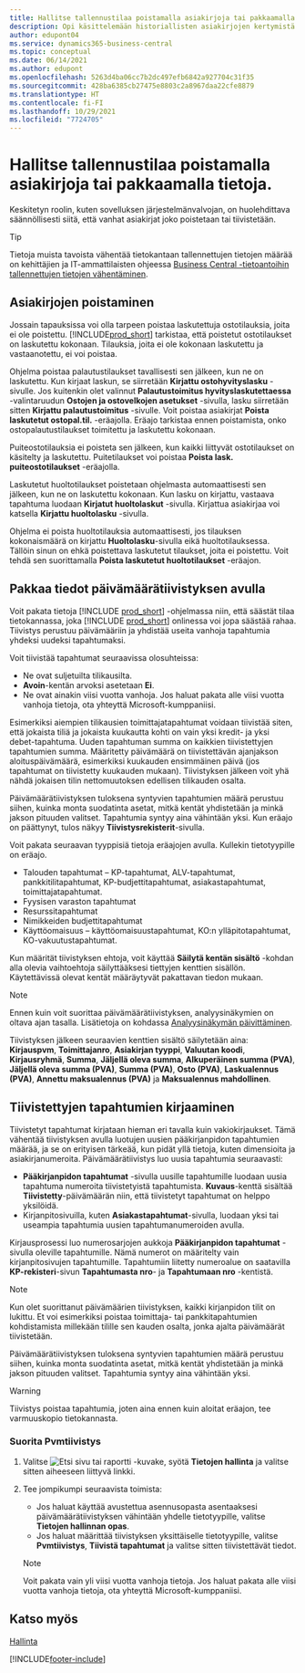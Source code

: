 ```yaml
---
title: Hallitse tallennustilaa poistamalla asiakirjoja tai pakkaamalla tietoja.
description: Opi käsittelemään historiallisten asiakirjojen kertymistä (ja vähentämään tietokantaan tallennettujen tietojen määrää) poistamalla tai pakkaamalla ne.
author: edupont04
ms.service: dynamics365-business-central
ms.topic: conceptual
ms.date: 06/14/2021
ms.author: edupont
ms.openlocfilehash: 5263d4ba06cc7b2dc497efb6842a927704c31f35
ms.sourcegitcommit: 428ba6385cb27475e8803c2a8967daa22cfe8879
ms.translationtype: HT
ms.contentlocale: fi-FI
ms.lasthandoff: 10/29/2021
ms.locfileid: "7724705"
---
```

# <a name="manage-storage-by-deleting-documents-or-compressing-data"></a>Hallitse tallennustilaa poistamalla asiakirjoja tai pakkaamalla tietoja.

Keskitetyn roolin, kuten sovelluksen järjestelmänvalvojan, on huolehdittava säännöllisesti siitä, että vanhat asiakirjat joko poistetaan tai tiivistetään.  

> [!TIP]
> Tietoja muista tavoista vähentää tietokantaan tallennettujen tietojen määrää on kehittäjien ja IT-ammattilaisten ohjeessa [Business Central -tietoantoihin tallennettujen tietojen vähentäminen](/dynamics365/business-central/dev-itpro/administration/database-reduce-data).

## <a name="delete-documents"></a>Asiakirjojen poistaminen

Jossain tapauksissa voi olla tarpeen poistaa laskutettuja ostotilauksia, joita ei ole poistettu. [!INCLUDE[prod_short](includes/prod_short.md)] tarkistaa, että poistetut ostotilaukset on laskutettu kokonaan. Tilauksia, joita ei ole kokonaan laskutettu ja vastaanotettu, ei voi poistaa.  

Ohjelma poistaa palautustilaukset tavallisesti sen jälkeen, kun ne on laskutettu. Kun kirjaat laskun, se siirretään **Kirjattu ostohyvityslasku** -sivulle. Jos kuitenkin olet valinnut **Palautustoimitus hyvityslaskutettaessa** -valintaruudun **Ostojen ja ostovelkojen asetukset** -sivulla, lasku siirretään sitten **Kirjattu palautustoimitus** -sivulle. Voit poistaa asiakirjat **Poista laskutetut ostopal.til.** -eräajolla. Eräajo tarkistaa ennen poistamista, onko ostopalautustilaukset toimitettu ja laskutettu kokonaan.  

Puiteostotilauksia ei poisteta sen jälkeen, kun kaikki liittyvät ostotilaukset on käsitelty ja laskutettu. Puitetilaukset voi poistaa **Poista lask. puiteostotilaukset** -eräajolla.  

Laskutetut huoltotilaukset poistetaan ohjelmasta automaattisesti sen jälkeen, kun ne on laskutettu kokonaan. Kun lasku on kirjattu, vastaava tapahtuma luodaan **Kirjatut huoltolaskut** -sivulla. Kirjattua asiakirjaa voi katsella **Kirjattu huoltolasku** -sivulla.  

Ohjelma ei poista huoltotilauksia automaattisesti, jos tilauksen kokonaismäärä on kirjattu **Huoltolasku**-sivulla eikä huoltotilauksessa. Tällöin sinun on ehkä poistettava laskutetut tilaukset, joita ei poistettu. Voit tehdä sen suorittamalla **Poista laskutetut huoltotilaukset** -eräajon.  

## <a name="compress-data-with-date-compression"></a>Pakkaa tiedot päivämäärätiivistyksen avulla

Voit pakata tietoja [!INCLUDE [prod_short](includes/prod_short.md)] -ohjelmassa niin, että säästät tilaa tietokannassa, joka [!INCLUDE [prod_short](includes/prod_short.md)] onlinessa voi jopa säästää rahaa. Tiivistys perustuu päivämääriin ja yhdistää useita vanhoja tapahtumia yhdeksi uudeksi tapahtumaksi. 

Voit tiivistää tapahtumat seuraavissa olosuhteissa:

* Ne ovat suljetuilta tilikausilta.
* **Avoin**-kentän arvoksi asetetaan **Ei**. 
* Ne ovat ainakin viisi vuotta vanhoja. Jos haluat pakata alle viisi vuotta vanhoja tietoja, ota yhteyttä Microsoft-kumppaniisi.

Esimerkiksi aiempien tilikausien toimittajatapahtumat voidaan tiivistää siten, että jokaista tiliä ja jokaista kuukautta kohti on vain yksi kredit- ja yksi debet-tapahtuma. Uuden tapahtuman summa on kaikkien tiivistettyjen tapahtumien summa. Määritetty päivämäärä on tiivistettävän ajanjakson aloituspäivämäärä, esimerkiksi kuukauden ensimmäinen päivä (jos tapahtumat on tiivistetty kuukauden mukaan). Tiivistyksen jälkeen voit yhä nähdä jokaisen tilin nettomuutoksen edellisen tilikauden osalta.

Päivämäärätiivistyksen tuloksena syntyvien tapahtumien määrä perustuu siihen, kuinka monta suodatinta asetat, mitkä kentät yhdistetään ja minkä jakson pituuden valitset. Tapahtumia syntyy aina vähintään yksi. Kun eräajo on päättynyt, tulos näkyy **Tiivistysrekisterit**-sivulla.

Voit pakata seuraavan tyyppisiä tietoja eräajojen avulla. Kullekin tietotyypille on eräajo.

* Talouden tapahtumat – KP-tapahtumat, ALV-tapahtumat, pankkitilitapahtumat, KP-budjettitapahtumat, asiakastapahtumat, toimittajatapahtumat.
* Fyysisen varaston tapahtumat 
* Resurssitapahtumat
* Nimikkeiden budjettitapahtumat
* Käyttöomaisuus – käyttöomaisuustapahtumat, KO:n ylläpitotapahtumat, KO-vakuutustapahtumat.

Kun määrität tiivistyksen ehtoja, voit käyttää **Säilytä kentän sisältö** -kohdan alla olevia vaihtoehtoja säilyttääksesi tiettyjen kenttien sisällön. Käytettävissä olevat kentät määräytyvät pakattavan tiedon mukaan.

> [!NOTE]
> Ennen kuin voit suorittaa päivämäärätiivistyksen, analyysinäkymien on oltava ajan tasalla. Lisätietoja on kohdassa [Analyysinäkymän päivittäminen](bi-how-analyze-data-dimension.md#to-update-an-analysis-view).

Tiivistyksen jälkeen seuraavien kenttien sisältö säilytetään aina: **Kirjauspvm**, **Toimittajanro**, **Asiakirjan tyyppi**, **Valuutan koodi**, **Kirjausryhmä**, **Summa**, **Jäljellä oleva summa**, **Alkuperäinen summa (PVA)**, **Jäljellä oleva summa (PVA)**, **Summa (PVA)**, **Osto (PVA)**, **Laskualennus (PVA)**, **Annettu maksualennus (PVA)** ja **Maksualennus mahdollinen**.

## <a name="posting-compressed-entries"></a>Tiivistettyjen tapahtumien kirjaaminen
Tiivistetyt tapahtumat kirjataan hieman eri tavalla kuin vakiokirjaukset. Tämä vähentää tiivistyksen avulla luotujen uusien pääkirjanpidon tapahtumien määrää, ja se on erityisen tärkeää, kun pidät yllä tietoja, kuten dimensioita ja asiakirjanumeroita. Päivämäärätiivistys luo uusia tapahtumia seuraavasti:
* **Pääkirjanpidon tapahtumat** -sivulla uusille tapahtumille luodaan uusia tapahtuma numeroita tiivistetyistä tapahtumista. **Kuvaus**-kenttä sisältää **Tiivistetty**-päivämäärän niin, että tiivistetyt tapahtumat on helppo yksilöidä. 
* Kirjanpitosivuilla, kuten **Asiakastapahtumat**-sivulla, luodaan yksi tai useampia tapahtumia uusien tapahtumanumeroiden avulla. 

Kirjausprosessi luo numerosarjojen aukkoja **Pääkirjanpidon tapahtumat** -sivulla oleville tapahtumille. Nämä numerot on määritelty vain kirjanpitosivujen tapahtumille. Tapahtumiin liitetty numeroalue on saatavilla **KP-rekisteri**-sivun **Tapahtumasta nro**- ja **Tapahtumaan nro** -kentistä. 

> [!NOTE]
> Kun olet suorittanut päivämäärien tiivistyksen, kaikki kirjanpidon tilit on lukittu. Et voi esimerkiksi poistaa toimittaja- tai pankkitapahtumien kohdistamista millekään tilille sen kauden osalta, jonka ajalta päivämäärät tiivistetään.

Päivämäärätiivistyksen tuloksena syntyvien tapahtumien määrä perustuu siihen, kuinka monta suodatinta asetat, mitkä kentät yhdistetään ja minkä jakson pituuden valitset. Tapahtumia syntyy aina vähintään yksi. 

> [!WARNING]
> Tiivistys poistaa tapahtumia, joten aina ennen kuin aloitat eräajon, tee varmuuskopio tietokannasta.

### <a name="to-run-a-date-compression"></a>Suorita Pvmtiivistys
1. Valitse ![Etsi sivu tai raportti](media/ui-search/search_small.png "Etsi sivua tai raporttia -kuvake") -kuvake, syötä **Tietojen hallinta** ja valitse sitten aiheeseen liittyvä linkki.
2. Tee jompikumpi seuraavista toimista:
    * Jos haluat käyttää avustettua asennusopasta asentaaksesi päivämäärätiivistyksen vähintään yhdelle tietotyypille, valitse **Tietojen hallinnan opas**.
    * Jos haluat määrittää tiivistyksen yksittäiselle tietotyypille, valitse **Pvmtiivistys**, **Tiivistä tapahtumat** ja valitse sitten tiivistettävät tiedot.

   > [!NOTE]
   > Voit pakata vain yli viisi vuotta vanhoja tietoja. Jos haluat pakata alle viisi vuotta vanhoja tietoja, ota yhteyttä Microsoft-kumppaniisi.

## <a name="see-also"></a>Katso myös

[Hallinta](admin-setup-and-administration.md)  


[!INCLUDE[footer-include](includes/footer-banner.md)]